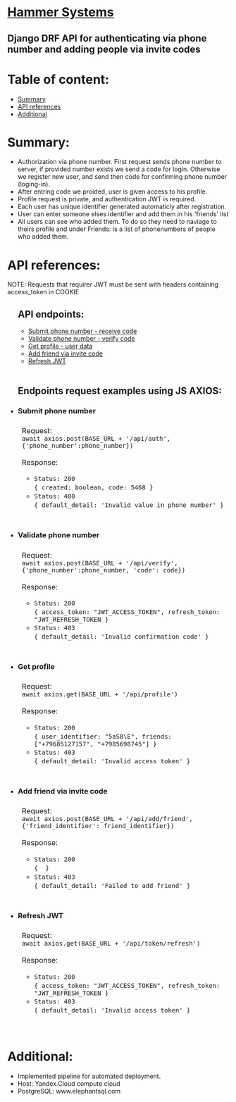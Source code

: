 <h1><a href="http://51.250.37.48:1337/">Hammer Systems</a></h1>
<h2> Django DRF API for authenticating via phone number and adding people via invite codes </h2>
<h1>Table of content:</h1>
<ul>
    <li>
        <a href="#summary">Summary</a>
    </li>
    <li>
        <a href="#api_refs">API references</a>
    </li>
     <li>
        <a href="#additional">Additional</a>
    </li>
</ul>

<h1 id="summary">Summary:</h1>
<ul>
    <li>Authorization via phone number. First request sends phone number to server, if provided number exists we send a code for login. Otherwise we register new user, and send then code for confirming phone number (loging-in).</li>
    <li>After entring code we proided, user is given access to his profile.</li>
    <li>Profile request is private, and authentication JWT is required.</li>
    <li>Each user has unique identifier generated automaticly after registration.</li>
    <li>User can enter someone elses identifier and add them in his 'friends' list</li>
    <li>All users can see who added them. To do so they need to naviage to theirs profile and under Friends: is a list of phonenumbers of people who added them.</li>
</ul>

<h1 id="api_refs">API references:</h1>
<div syle="color: blue; font-size: 18px">
NOTE: Requests that requirer JWT must be sent with headers containing access_token in COOKIE
</div>
<ul>
    <h2>API endpoints:</h2>
    <ul>
        <li>
            <a href="#sub_phone">Submit phone number - receive code</a>
        </li>
         <li>
            <a href="#valid_code">Validate phone number - verify code</a>
        </li>
         <li>
            <a href="#get_prof">Get profile - user data</a>
        </li>
        <li>
            <a href="#add_friend">Add friend via invite code</a>
        </li>
        <li>
            <a href="#refresh_jwt">Refresh JWT</a>
        </li>
    </ul>
    <br>
    <h2>Endpoints request examples using JS AXIOS:</h2>
<li id="sub_phone"><h3>Submit phone number</h3>
    <div style="font-size: 16.5px; border: 1px solid white; padding: 8px;">
        Request:
        <br>
        <code>await axios.post(BASE_URL + '/api/auth', {'phone_number':phone_number})</code>
        <br>
        <br>
        Response:
        <ul>
        <li>
            <code>Status: 200</code>
            <br>
            <code>{ created: boolean, code: 5468 }</code>
            <br>
        </li>
        <li>
            <code>Status: 400</code>
            <br>
            <code>{ default_detail: 'Invalid value in phone number' }</code>
        </li>
        </ul>
    </div>
</li>
<br>
<li id="valid_code"><h3>Validate phone number</h3>
    <div style="font-size: 16.5px; border: 1px solid white; padding: 8px;">
        Request:
        <br>
        <code>await axios.post(BASE_URL + '/api/verify', {'phone_number':phone_number, 'code': code})</code>
        <br>
        <br>
        Response:
        <ul>
        <li>
            <code>Status: 200</code>
            <br>
            <code>{ access_token: "JWT_ACCESS_TOKEN", refresh_token: "JWT_REFRESH_TOKEN }</code>
        </li>
        <li>
            <code>Status: 403</code>
            <br>
            <code>{ default_detail: 'Invalid confirmation code' }</code>
        </li>
        </ul>
    </div>
</li>
<br>
<li id="get_prof"><h3>Get profile</h3>
    <div style="font-size: 16.5px; border: 1px solid white; padding: 8px;">
        Request:
        <br>
        <code>await axios.get(BASE_URL + '/api/profile')</code>
        <br>
        <br>
        Response:
        <ul>
        <li>
            <code>Status: 200</code>
            <br>
            <code>{ user_identifier: "5aS8\E", friends: ["+79685127157", "+7985698745"] }</code>
        </li>
        <li>
            <code>Status: 403</code>
            <br>
            <code>{ default_detail: 'Invalid access token' }</code>
        </li>
        </ul>
    </div>
</li>
<br>
<li id="add_friend"><h3>Add friend via invite code</h3>
    <div style="font-size: 16.5px; border: 1px solid white; padding: 8px;">
        Request:
        <br>
        <code>await axios.post(BASE_URL + '/api/add/friend', {'friend_identifier': friend_identifier})</code>
        <br>
        <br>
        Response:
        <ul>
        <li>
            <code>Status: 200</code>
            <br>
            <code>{  }</code>
        </li>
        <li>
            <code>Status: 403</code>
            <br>
            <code>{ default_detail: 'Failed to add friend' }</code>
        </li>
        </ul>
    </div>
</li>
<br>
<li id="refresh_jwt"><h3>Refresh JWT</h3>
    <div style="font-size: 16.5px; border: 1px solid white; padding: 8px;">
    Request:
        <br>
        <code>await axios.get(BASE_URL + '/api/token/refresh')</code>
        <br>
        <br>
        Response:
        <ul>
        <li>
            <code>Status: 200</code>
            <br>
            <code>{ access_token: "JWT_ACCESS_TOKEN", refresh_token: "JWT_REFRESH_TOKEN }</code>
        </li>
        <li>
            <code>Status: 403</code>
            <br>
            <code>{ default_detail: 'Invalid access token' }</code>
        </li>
        </ul>
    </div>
</li>
</ul>
<br>
<h1 id="additional">Additional:</h1>
<ul>
<li>
    Implemented pipeline for automated deployment.
</li>
<li>
    Host: Yandex.Cloud compute cloud
</li>
<li>
    PostgreSQL: www.elephantsql.com
</li>
</ul>